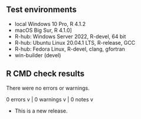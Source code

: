 ## Test environments
* local Windows 10 Pro, R 4.1.2
* macOS Big Sur, R 4.1.0]
* R-hub: Windows Server 2022, R-devel, 64 bit
* R-hub: Ubuntu Linux 20.04.1 LTS, R-release, GCC
* R-hub: Fedora Linux, R-devel, clang, gfortran
* win-builder (devel)

## R CMD check results
There were no errors or warnings.

0 errors v | 0 warnings v | 0 notes v

* This is a new release.

